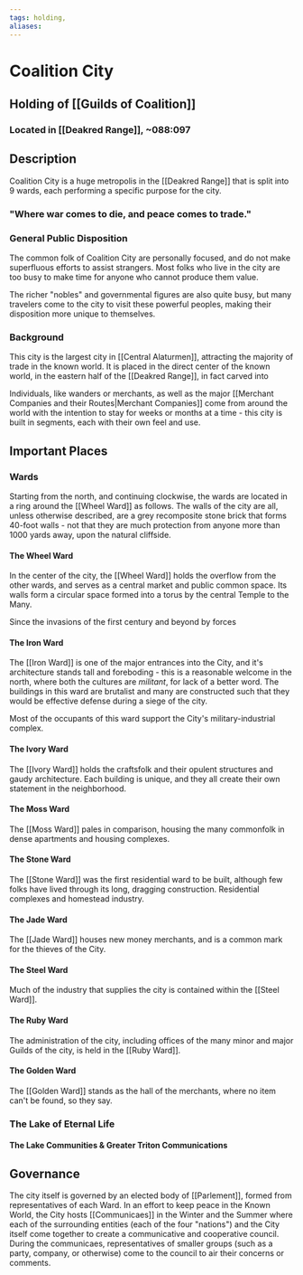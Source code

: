 ```yaml
---
tags: holding,
aliases:
---
```

# Coalition City
## Holding of [[Guilds of Coalition]]
### Located in [[Deakred Range]], ~088:097
## Description
Coalition City is a huge metropolis in the [[Deakred Range]] that is split into 9 wards, each performing a specific purpose for the city. 
### "Where war comes to die, and peace comes to trade."
### General Public Disposition

The common folk of Coalition City are personally focused, and do not make superfluous efforts to assist strangers. Most folks who live in the city are too busy to make time for anyone who cannot produce them value.

The richer "nobles" and governmental figures are also quite busy, but many travelers come to the city to visit these powerful peoples, making their disposition more unique to themselves.

### Background
This city is the largest city in [[Central Alaturmen]], attracting the majority of trade in the known world. It is placed in the direct center of the known world, in the eastern half of the [[Deakred Range]], in fact carved into 

Individuals, like wanders or merchants, as well as the major [[Merchant Companies and their Routes|Merchant Companies]] come from around the world with the intention to stay for weeks or months at a time - this city is built in segments, each with their own feel and use.

## Important Places
### Wards
Starting from the north, and continuing clockwise, the wards are located in a ring around the [[Wheel Ward]] as follows. The walls of the city are all, unless otherwise described, are a grey recomposite stone brick that forms 40-foot walls - not that they are much protection from anyone more than 1000 yards away, upon the natural cliffside.

#### The Wheel Ward
In the center of the city, the [[Wheel Ward]] holds the overflow from the other wards, and serves as a central market and public common space. Its walls form a circular space formed into a torus by the central Temple to the Many.

Since the invasions of the first century and beyond by forces 

#### The Iron Ward
The [[Iron Ward]] is one of the major entrances into the City, and it's architecture stands tall and foreboding - this is a reasonable welcome in the north, where both the cultures are *militant*, for lack of a better word. The buildings in this ward are brutalist and many are constructed such that they would be effective defense during a siege of the city.

Most of the occupants of this ward support the City's military-industrial complex. 

#### The Ivory Ward
The [[Ivory Ward]] holds the craftsfolk and their opulent structures and gaudy architecture. Each building is unique, and they all create their own statement in the neighborhood. 

#### The Moss Ward
The [[Moss Ward]] pales in comparison, housing the many commonfolk in dense apartments and housing complexes. 

#### The Stone Ward
The [[Stone Ward]] was the first residential ward to be built, although few folks have lived through its long, dragging construction. Residential complexes and homestead industry.

#### The Jade Ward
The [[Jade Ward]] houses new money merchants, and is a common mark for the thieves of the City. 

#### The Steel Ward
Much of the industry that supplies the city is contained within the [[Steel Ward]]. 

#### The Ruby Ward
The administration of the city, including offices of the many minor and major Guilds of the city, is held in the [[Ruby Ward]]. 

#### The Golden Ward
The [[Golden Ward]] stands as the hall of the merchants, where no item can't be found, so they say.

### The Lake of Eternal Life
#### The Lake Communities & Greater Triton Communications

## Governance
The city itself is governed by an elected body of [[Parlement]], formed from representatives of each Ward. In an effort to keep peace in the Known World, the City hosts [[Communicaes]] in the Winter and the Summer where each of the surrounding entities (each of the four "nations") and the City itself come together to create a communicative and cooperative council. During the communicaes, representatives of smaller groups (such as a party, company, or otherwise) come to the council to air their concerns or comments.